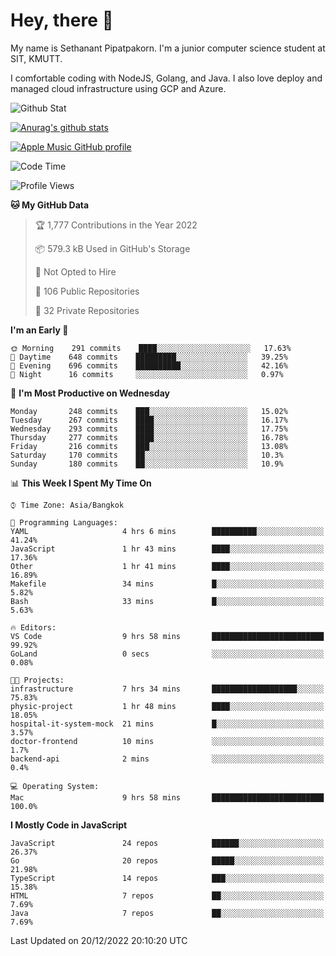 # Hey, there 🙌
My name is Sethanant Pipatpakorn. I'm a junior computer science student at SIT, KMUTT.

I comfortable coding with NodeJS, Golang, and Java. I also love deploy and managed cloud infrastructure using GCP and Azure.

![Github Stat](https://github-profile-summary-cards.vercel.app/api/cards/profile-details?username=thetkpark&theme=dracula)

[![Anurag's github stats](https://github-readme-stats.vercel.app/api?username=thetkpark&count_private=true&show_icons=true&theme=tokyonight)](https://github.com/anuraghazra/github-readme-stats)

[![Apple Music GitHub profile](https://apple-music-github-profile.rayriffy.com/theme/light.svg?uid=000347.6120fcbefcb74cd59d65c108cc315787.1333)](https://github.com/rayriffy/apple-music-github-profile)

<!--START_SECTION:waka-->
![Code Time](http://img.shields.io/badge/Code%20Time-950%20hrs%2042%20mins-blue)

![Profile Views](http://img.shields.io/badge/Profile%20Views-1-blue)

**🐱 My GitHub Data** 

> 🏆 1,777 Contributions in the Year 2022
 > 
> 📦 579.3 kB Used in GitHub's Storage 
 > 
> 🚫 Not Opted to Hire
 > 
> 📜 106 Public Repositories 
 > 
> 🔑 32 Private Repositories  
 > 
**I'm an Early 🐤** 

```text
🌞 Morning    291 commits    ████░░░░░░░░░░░░░░░░░░░░░   17.63% 
🌆 Daytime    648 commits    █████████░░░░░░░░░░░░░░░░   39.25% 
🌃 Evening    696 commits    ██████████░░░░░░░░░░░░░░░   42.16% 
🌙 Night      16 commits     ░░░░░░░░░░░░░░░░░░░░░░░░░   0.97%

```
📅 **I'm Most Productive on Wednesday** 

```text
Monday       248 commits    ███░░░░░░░░░░░░░░░░░░░░░░   15.02% 
Tuesday      267 commits    ████░░░░░░░░░░░░░░░░░░░░░   16.17% 
Wednesday    293 commits    ████░░░░░░░░░░░░░░░░░░░░░   17.75% 
Thursday     277 commits    ████░░░░░░░░░░░░░░░░░░░░░   16.78% 
Friday       216 commits    ███░░░░░░░░░░░░░░░░░░░░░░   13.08% 
Saturday     170 commits    ██░░░░░░░░░░░░░░░░░░░░░░░   10.3% 
Sunday       180 commits    ██░░░░░░░░░░░░░░░░░░░░░░░   10.9%

```


📊 **This Week I Spent My Time On** 

```text
⌚︎ Time Zone: Asia/Bangkok

💬 Programming Languages: 
YAML                     4 hrs 6 mins        ██████████░░░░░░░░░░░░░░░   41.24% 
JavaScript               1 hr 43 mins        ████░░░░░░░░░░░░░░░░░░░░░   17.36% 
Other                    1 hr 41 mins        ████░░░░░░░░░░░░░░░░░░░░░   16.89% 
Makefile                 34 mins             █░░░░░░░░░░░░░░░░░░░░░░░░   5.82% 
Bash                     33 mins             █░░░░░░░░░░░░░░░░░░░░░░░░   5.63%

🔥 Editors: 
VS Code                  9 hrs 58 mins       █████████████████████████   99.92% 
GoLand                   0 secs              ░░░░░░░░░░░░░░░░░░░░░░░░░   0.08%

🐱‍💻 Projects: 
infrastructure           7 hrs 34 mins       ███████████████████░░░░░░   75.83% 
physic-project           1 hr 48 mins        ████░░░░░░░░░░░░░░░░░░░░░   18.05% 
hospital-it-system-mock  21 mins             █░░░░░░░░░░░░░░░░░░░░░░░░   3.57% 
doctor-frontend          10 mins             ░░░░░░░░░░░░░░░░░░░░░░░░░   1.7% 
backend-api              2 mins              ░░░░░░░░░░░░░░░░░░░░░░░░░   0.4%

💻 Operating System: 
Mac                      9 hrs 58 mins       █████████████████████████   100.0%

```

**I Mostly Code in JavaScript** 

```text
JavaScript               24 repos            ██████░░░░░░░░░░░░░░░░░░░   26.37% 
Go                       20 repos            █████░░░░░░░░░░░░░░░░░░░░   21.98% 
TypeScript               14 repos            ███░░░░░░░░░░░░░░░░░░░░░░   15.38% 
HTML                     7 repos             ██░░░░░░░░░░░░░░░░░░░░░░░   7.69% 
Java                     7 repos             ██░░░░░░░░░░░░░░░░░░░░░░░   7.69%

```



 Last Updated on 20/12/2022 20:10:20 UTC
<!--END_SECTION:waka-->
